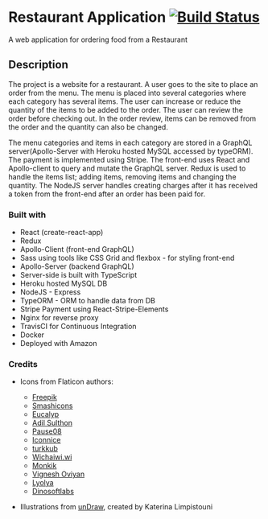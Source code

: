 # Restaurant Application [![Build Status](https://travis-ci.org/nursh/Restaurant-Application.svg?branch=master)](https://travis-ci.org/nursh/Restaurant-Application)

A web application for ordering food from a Restaurant

## Description

The project is a website for a restaurant. A user goes to the site to place an order from the menu. The menu is placed into several categories where each category has several items. The user can increase or reduce the quantity of the items to be added to the order. The user can review the order before checking out. In the order review, items can be removed from the order and the quantity can also be changed.


The menu categories and items in each category are stored in a GraphQL server(Apollo-Server with Heroku hosted MySQL accessed by typeORM). The payment is implemented using Stripe. The front-end uses React and Apollo-client to query and mutate the GraphQL server. Redux is used to handle the items list; adding items, removing items and changing the quantity. The NodeJS server handles creating charges after it has received a token from the front-end after an order has been paid for.

### Built with

* React (create-react-app)
* Redux
* Apollo-Client (front-end GraphQL)
* Sass using tools like CSS Grid and flexbox - for styling front-end
* Apollo-Server (backend GraphQL)
* Server-side is built with TypeScript
* Heroku hosted MySQL DB
* NodeJS - Express
* TypeORM - ORM to handle data from DB
* Stripe Payment using React-Stripe-Elements
* Nginx for reverse proxy
* TravisCI for Continuous Integration
* Docker
* Deployed with Amazon


### Credits 

* Icons from Flaticon authors:
  * [Freepik](https://www.flaticon.com/authors/freepik)
  * [Smashicons](https://www.flaticon.com/authors/smashicons)
  * [Eucalyp](https://www.flaticon.com/authors/eucalyp)
  * [Adil Sulthon](https://www.flaticon.com/authors/adib-sulthon)
  * [Pause08](https://www.flaticon.com/authors/pause08)
  * [Iconnice](https://www.flaticon.com/authors/iconnice)
  * [turkkub](https://www.flaticon.com/authors/turkkub)
  * [Wichaiwi.wi](https://www.flaticon.com/authors/wichaiwi)
  * [Monkik](https://www.flaticon.com/authors/monkik)
  * [Vignesh Oviyan](https://www.flaticon.com/authors/vignesh-oviyan)
  * [Lyolya](https://www.flaticon.com/authors/lyolya)
  * [Dinosoftlabs](https://www.flaticon.com/authors/dinosoftlabs)

* Illustrations from [unDraw](https://undraw.co/), created by Katerina Limpistouni
